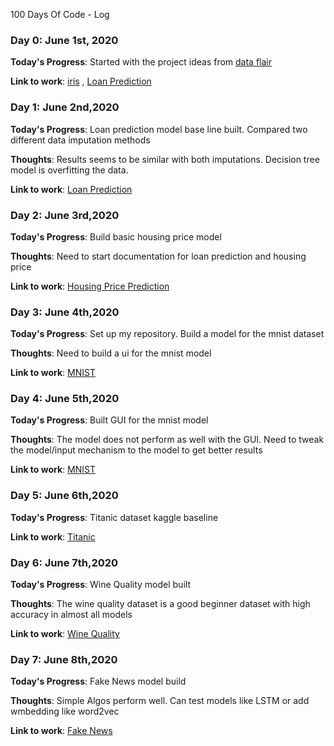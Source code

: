  100 Days Of Code - Log

### Day 0: June 1st, 2020 

**Today's Progress**: Started with the project ideas from [data flair](https://data-flair.training/blogs/machine-learning-project-ideas/) 

**Link to work**: [iris](ml_projects/data_flair/beginner/iris) , [Loan Prediction](ml_projects/data_flair/beginner/loan_prediction)

### Day 1: June 2nd,2020

**Today's Progress**: Loan prediction model base line built. Compared two different data imputation methods

**Thoughts**: Results seems to be similar with both imputations. Decision tree model is overfitting the data.

**Link to work**:  [Loan Prediction](ml_projects/data_flair/beginner/loan_prediction)

### Day 2: June 3rd,2020

**Today's Progress**: Build basic housing price model

**Thoughts**: Need to start documentation for loan prediction and housing price

**Link to work**:  [Housing Price Prediction](ml_projects/data_flair/beginner/housing_price)

### Day 3: June 4th,2020

**Today's Progress**: Set up my repository. Build a model for the mnist dataset

**Thoughts**: Need to build a ui for the mnist model

**Link to work**: [MNIST](ml_projects/data_flair/beginner/mnist) 

### Day 4: June 5th,2020

**Today's Progress**: Built GUI for the mnist model 

**Thoughts**: The model does not perform as well with the GUI. Need to tweak the model/input mechanism to the model to get better results

**Link to work**: [MNIST](ml_projects/data_flair/beginner/mnist) 

### Day 5: June 6th,2020

**Today's Progress**: Titanic dataset kaggle baseline

**Link to work**: [Titanic](ml_projects/data_flair/beginner/titanic) 

### Day 6: June 7th,2020

**Today's Progress**: Wine Quality model built

**Thoughts**: The wine quality dataset is a good beginner dataset with high accuracy in almost all models 

**Link to work**: [Wine Quality](ml_projects/data_flair/beginner/wine_quality) 

### Day 7: June 8th,2020

**Today's Progress**: Fake News model build

**Thoughts**: Simple Algos perform well. Can test models like LSTM or add wmbedding like word2vec

**Link to work**: [Fake News](ml_projects/data_flair/beginner/fake_news) 


